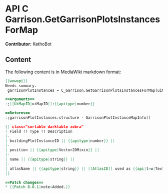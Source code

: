 # API C Garrison.GetGarrisonPlotsInstancesForMap

**Contributor:** KethoBot

## Content

The following content is in MediaWiki markdown format:

```mediawiki
{{wowapi}}
Needs summary.
 garrisonPlotInstances = C_Garrison.GetGarrisonPlotsInstancesForMap(uiMapID)

==Arguments==
:;[[UiMapID|uiMapID]]:{{apitype|number}}

==Returns==
:;garrisonPlotInstances:structure - GarrisonPlotInstanceMapInfo[]

{| class="sortable darktable zebra"
! Field !! Type !! Description
|-
| buildingPlotInstanceID || {{apitype|number}} || 
|-
| position || {{apitype|Vector2DMixin}} || 
|-
| name || {{apitype|string}} || 
|-
| atlasName || {{apitype|string}} || [[AtlasID]] used as {{api|t=w|Texture:SetAtlas(atlasName)}}
|}

==Patch changes==
* {{Patch 8.0.1|note=Added.}}
```